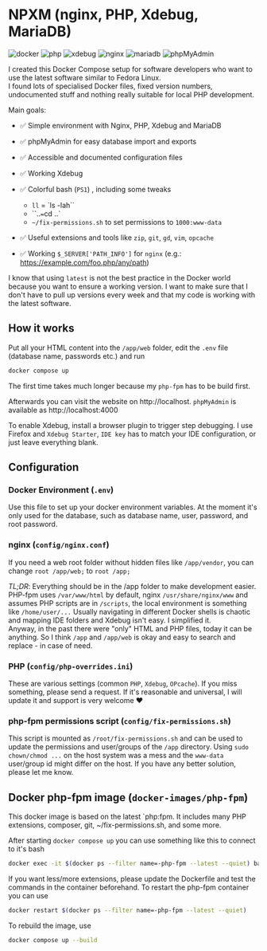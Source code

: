 # NPXM (nginx, PHP, Xdebug, MariaDB)

![docker](https://img.shields.io/badge/Docker-compose-brightgreen.svg)
![php](https://img.shields.io/badge/PHP_FPM-latest-brightgreen.svg)
![xdebug](https://img.shields.io/badge/Xdebug-latest-brightgreen.svg)
![nginx](https://img.shields.io/badge/nginx-latest-brightgreen.svg)
![mariadb](https://img.shields.io/badge/MariaDB-latest-brightgreen.svg)
![phpMyAdmin](https://img.shields.io/badge/phpMyAdmin-latest-brightgreen.svg)

I created this Docker Compose setup for software developers who want to use the latest software similar to Fedora Linux.  
I found lots of specialised Docker files, fixed version numbers, undocumented stuff and nothing really suitable for local PHP development.

Main goals:

- ✅ Simple environment with Nginx, PHP, Xdebug and MariaDB
- ✅ phpMyAdmin for easy database import and exports
- ✅ Accessible and documented configuration files
- ✅ Working Xdebug
- ✅ Colorful bash (`PS1`) , including some tweaks
  - `ll` = `ls -lah``
  - ``..` = `cd ..`
  - `~/fix-permissions.sh` to set permissions to `1000:www-data`

- ✅ Useful extensions and tools like `zip`, `git`, `gd`, `vim`, `opcache`
- ✅ Working `$_SERVER['PATH_INFO']` for `nginx` (e.g.: https://example.com/foo.php/any/path)

I know that using `latest` is not the best practice in the Docker world because you want to ensure a working version. I want to make sure that I don't have to pull up versions every week and that my code is working with the latest software.

## How it works

Put all your HTML content into the `/app/web` folder, edit the `.env` file (database name, passwords etc.) and run

```bash
docker compose up
```

The first time takes much longer because my `php-fpm` has to be build first.

Afterwards you can visit the website on http://localhost. `phpMyAdmin` is available as http://localhost:4000

To enable Xdebug, install a browser plugin to trigger step debugging. I use Firefox and `Xdebug Starter`, `IDE key` has to match your IDE configuration, or just leave everything blank.

## Configuration

### Docker Environment (`.env`)

Use this file to set up your docker environment variables. At the moment it's only used for the database, such as database name, user, password, and root password.

### nginx (`config/nginx.conf`)

If you need a web root folder without hidden files like `/app/vendor`, you can change `root /app/web;` to `root /app;`

_TL;DR_: Everything should be in the /app folder to make development easier.  
PHP-fpm uses `/var/www/html`  by default, nginx `/usr/share/nginx/www` and assumes PHP scripts are in `/scripts`, the local environment is something like `/home/user/...` Usually navigating in different Docker shells is chaotic and mapping IDE folders and Xdebug isn't easy. I simplified it.  
Anyway, in the past there were "only" HTML and PHP files, today it can be anything. So I think `/app` and `/app/web` is okay and easy to search and replace - in case of need.

### PHP (`config/php-overrides.ini`)

These are various settings (common `PHP`, `Xdebug`, `OPcache`). If you miss something, please send a request. If it's reasonable and universal, I will update it and support is very welcome ❤️

### php-fpm permissions script (`config/fix-permissions.sh`)

This script is mounted as `/root/fix-permissions.sh` and can be used to update the permissions and user/groups of the `/app` directory. Using `sudo chown/chmod ...` on the host system was a mess and the `www-data` user/group id might differ on the host.
If you have any better solution, please let me know.

## Docker php-fpm image (`docker-images/php-fpm`)

This docker image is based on the latest `php:fpm. It includes many PHP extensions, composer, git, ~/fix-permissions.sh, and some more.

After starting `docker compose up` you can use something like this to connect to it's bash

```bash
docker exec -it $(docker ps --filter name=-php-fpm --latest --quiet) bash
```

If you want less/more extensions, please update the Dockerfile and test the commands in the container beforehand. To restart the php-fpm container you can use

```bash
docker restart $(docker ps --filter name=-php-fpm --latest --quiet)
```

To rebuild the image, use

```bash
docker compose up --build
```
